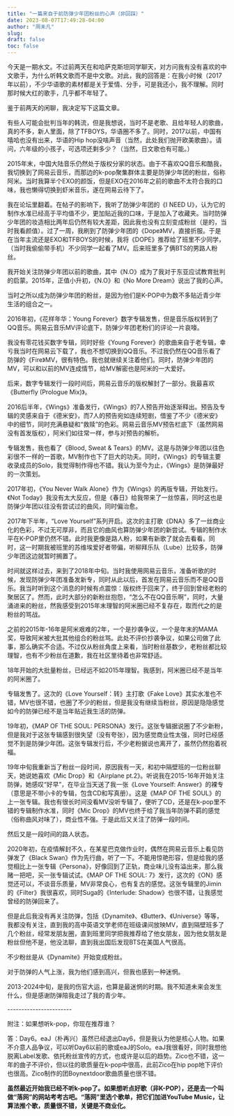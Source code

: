 ```yaml
---
title: "一篇来自于前防弹少年团粉丝的心声（非回踩）"
date: 2023-08-07T17:49:28-04:00
author: "周未凡"
slug:
draft: false
toc: false
---
```

<p>今天是一期水文。不过前两天在和哈萨克斯坦同学聊天，对方问我有没有喜欢的中文歌手，为什么听韩文歌而不是中文歌。对此，我的回答是：在我小时候（2017年以前），不少华语歌的素材都是关于爱情、分手，可是我还小，我不理解。同时那时候大红的歌手，几乎都不年轻了。</p>
<p>鉴于前两天的闲聊，我决定写下这篇文章。</p>
<p>有些人可能会批判当年的韩流，但是我想说，当时不是老歌、且给年轻人的歌曲，真的不多，新人里面，除了TFBOYS，华语圈不多了。同时，2017以前，中国有嘻哈也没有出来，华语的Hip hop没啥声音（当然，此处我们抛开欧美歌曲）。请问，六年级的小孩子，可选项还剩多少？（当然，日文歌也有可能。）</p>
<p>2015年末，中国大陆音乐仍然处于版权分家的状态。由于不喜欢QQ音乐和酷我，我切换到了网易云音乐，而那边的k-pop聚集群体主要是防弹少年团的粉丝，俗称阿米。当时我算半个EXO的颜饭，但是EXO在2016年之前的歌曲不太符合我的口味，我也懒得切换到虾米音乐，遂在网易云待下了。</p>
<p>我在论坛里翻着。在帖子的影响下，我听了防弹少年团的《I NEED U》，认为它的制作水准已经高于平均值不少，更加贴近我的口味，于是加入了收藏夹。当时防弹少年团的妆造相比两年后仍然有较大差距，因此我也没有立刻变成粉丝（是的，当时我看颜值）。过了一周，我刷到了防弹少年团的《Dope》MV，直接折服。于是在当年主流还是EXO和TFBOYS的时候，我将《DOPE》推荐给了班里不少同学，（当时我偷偷带手机）不少同学一起看了MV。后来班里多了俩BTS的男路人粉丝。</p>
<p>我开始关注防弹少年团以前的歌曲，其中《N.O》成为了我对于东亚应试教育批判的启蒙。2015年，正值小升初，《N.O》和《No More Dream》说出了我的心声。</p>
<p>当时之所以成为防弹少年团的粉丝，是因为他们是K-POP中为数不多贴近青少年生活的组合之一。</p>
<p>2016年初，《花样年华：Young Forever》数字专辑发售，但是音乐版权转到了QQ音乐。网易云音乐MV评论底下，防弹少年团老粉们的评论一片哀嚎。<p>
<p>我没有零花钱买数字专辑，同时好些《Young Forever》的歌曲来自于老专辑，幸亏我当时在网易云下载了，我也不想切换到QQ音乐。不过我仍然在QQ音乐看了防弹的《Fire》MV，很有特色。我也就继续关注着他们。同时，防弹少年团的MV，可以和以前的MV连成情节，给MV解密也是阿米的一大爱好。</p>
<p>后来，数字专辑发行一段时间后，网易云音乐的版权解封了一部分。我最喜欢《Butterfly (Prologue Mix)》。</p>
<p>2016后半年，《Wings》准备发行，《Wings》的7人预告开始逐渐释出。预告及专辑的灵感来自于《德米安》，而7人的预告宛如连续短剧，借鉴了不少《德米安》中的细节，同时充满悬疑和“救赎”的色彩。网易云音乐MV预告栏底下（虽然网易没有首发版权），阿米们如往常一样，参与对预告的解析。</p>
<p>专辑发售，我也看了《Blood, Sweat & Tears》的MV。这是与防弹少年团以往色彩很不一样的一首歌，MV制作也下了巨大的功夫。同时，《Wings》的专辑主要收录成员的Solo，我觉得制作得也不错。我认为至今为止，《Wings》是防弹最好的一次策划。</p>
<p>2017年初，《You Never Walk Alone》作为《Wings》的再版专辑，开始发行。《Not Today》我没有太大反应，但是《春日》给我带来了一丝惊喜，同时这也是防弹少年团以往没有尝试过的曲风，同时偏治愈。</p>
<p>2017年下半年，“Love Yourself”系列开启。这次的主打歌《DNA》多了一丝商业化的色彩，不过无可厚非，而且它的曲风也算防弹少年团的新尝试。专辑的制作水平在K-POP里仍然不错。此时我更像是路人粉，如果有新歌了就会去看看。同时，这一时期我被班里的苏维埃爱好者带偏，听柳拜乐队（Lube）比较多，防弹少年团这边就暂时搁置了。</p>
<p>时间就这样过去，来到了2018年中旬。当时我使用网易云音乐，准备听歌的时候，发现防弹少年团准备发新专，同时从此以后，首发在网易云音乐而不是QQ音乐。我当时听到这个消息的时候有点震惊：版权终于回来了，终于回到曾经老粉的聚居区了。然而，此时大部分的新粉丝抱怨，“怎么不在QQ音乐啊”，同时，大量涌进来的粉丝，然我感受到2015年末理智的阿米圈已经不复存在，取而代之的是粉丝的骂战。</p>
<p>之前的2015年-16年是阿米艰难的2年，一个是抄袭争议，一个是年末的MAMA奖，导致阿米被大批其他组合的粉丝骂。此处不评价抄袭争议，如果公司做了此事，那么确实不合适。不过仅从粉丝角度上来看，当时粉丝基数少，老粉丝都比较理智，也有不少粉丝在道歉，我在社区里待着也非常舒适。</p>
<p>18年开始的大批量粉丝，已经远不如2015年理智。我感到，阿米圈已经不是当年的阿米圈了。</p>
<p>专辑发售了。这次的《Love Yourself：转》主打歌《Fake Love》其实水准也不错，MV也很不错，也圈了不少的粉丝，但是我没有继续当粉丝，原因是隐隐感觉如今的防弹已经不是当年贴近我生活的防弹。</p>
<p>19年初，《MAP OF THE SOUL: PERSONA》发行。这张专辑据说圈了不少新粉，但是我对于这张专辑感到很失望（没有夸张），因为感觉商业性太强，同时已经感觉不到是防弹少年团。这张专辑发行后，不少老粉据说也离开了，虽然仍然抱着祝福。</p>
<p>19年中旬我重新当了粉丝一段时间，原因我有一天，和初中隔壁班的一位粉丝聊天，她说她喜欢《Mic Drop》和《Airplane pt.2》。听说我在2015-16年开始关注防弹，她感叹“好早”，在毕业当天送了我一张《Love Yourself: Answer》的裸专（意思是不带小卡的专辑，包含CD和写真册）。这是《MAP OF THE SOUL》的上一张专辑。我也有很长时间没看MV没听专辑了，便听了CD，还是在k-pop里不错的专辑制作水准，同时《Mic Drop》的MV也终于给了我当年防弹不羁的感觉（俗称曲风对味了），商业性不强。于是此后又关注了防弹一段时间。</p>
<p>然后又是一段时间的路人状态。</p>
<p>2020年初，在疫情解封不久，在某星巴克做作业时，偶然在网易云音乐上看见防弹发了《Black Swan》作为先行曲，听了一下。不能用惊艳形容，但是给我的感觉相比上一张专辑《Persona》，好像回到了正轨，商业味儿没有溢出来，那么我赌一把吧，买一张专辑试试。《MAP OF THE SOUL: 7》发行，这次的《ON》感觉还可以，不谈音乐质量，MV非常良心，也有复古的感觉。这张专辑里的Jimin的《Filter》我很喜欢，同时Suga的《Interlude: Shadow》也很不错，让我感觉曾经的防弹回来了。</p>
<p>但是此后我没有再关注防弹，包括《Dynamite》、《Butter》、《Universe》等等，我都没有关注，直到我的高中英语文学老师在班级课间放映MV，直到隔壁班多了几个粉丝，经常发朋友圈，直到班里同学把我推荐给了他女朋友，因为他女朋友是粉丝但他不是，他没法聊，直到我出国后发现BTS在美国人气很高。</p>
<p>不少粉丝是从《Dynamite》开始变成粉丝。</p>
<p>对于防弹的人气上涨，我为他们感到高兴，但我也感到一种迷惘。</p>
<p>2013-2024中旬，是我的伤官大运，也算是最迷惘的时期。我不知道未来会发生什么，但是感谢防弹陪我走过了我的青少年。</p>
<p>-----------------------</p>
<p>附注：如果想听k-pop，你现在推荐谁？</p>
<p>答：Day6。eaJ（朴再兴）虽然已经退出Day6，但是我认为他是核心人物。如果不介意人品争议，可以听Day6以前的歌或eaJ的Solo。eaJ我很看好，同时我想他脱离Label发歌、依托粉丝宣传的方式，也或许是以后的趋势。Zico也不错，这一年的曲子不评价，但以往的歌质量在k-pop中很高，此前Zico在hip pop地下评价也很高。Zico制作的团Boynextdoor歌曲质量也很不错。</p>
<p><b>虽然最近开始我已经不听k-pop了。如果想听点好歌（非K-POP），还是去一个叫做“落网”的网站考考古吧。“落网”里选个歌单，把它们加进YouTube Music，让算法推个歌，质量很不错，关键是不商业化。</b></p>